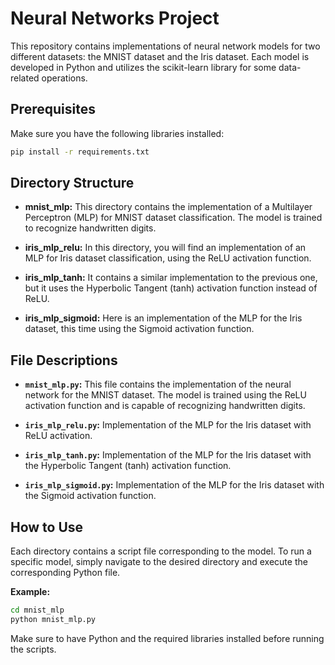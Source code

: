 # Neural Networks Project

This repository contains implementations of neural network models for two different datasets: the MNIST dataset and the Iris dataset. Each model is developed in Python and utilizes the scikit-learn library for some data-related operations.

## Prerequisites

Make sure you have the following libraries installed:

```bash
pip install -r requirements.txt
```

## Directory Structure

- **mnist_mlp:**
  This directory contains the implementation of a Multilayer Perceptron (MLP) for MNIST dataset classification. The model is trained to recognize handwritten digits.

- **iris_mlp_relu:**
  In this directory, you will find an implementation of an MLP for Iris dataset classification, using the ReLU activation function.

- **iris_mlp_tanh:**
  It contains a similar implementation to the previous one, but it uses the Hyperbolic Tangent (tanh) activation function instead of ReLU.

- **iris_mlp_sigmoid:**
  Here is an implementation of the MLP for the Iris dataset, this time using the Sigmoid activation function.

## File Descriptions

- **`mnist_mlp.py`:**
  This file contains the implementation of the neural network for the MNIST dataset. The model is trained using the ReLU activation function and is capable of recognizing handwritten digits.

- **`iris_mlp_relu.py`:**
  Implementation of the MLP for the Iris dataset with ReLU activation.

- **`iris_mlp_tanh.py`:**
  Implementation of the MLP for the Iris dataset with the Hyperbolic Tangent (tanh) activation function.

- **`iris_mlp_sigmoid.py`:**
  Implementation of the MLP for the Iris dataset with the Sigmoid activation function.

## How to Use

Each directory contains a script file corresponding to the model. To run a specific model, simply navigate to the desired directory and execute the corresponding Python file.

**Example:**

```bash
cd mnist_mlp
python mnist_mlp.py
```

Make sure to have Python and the required libraries installed before running the scripts.